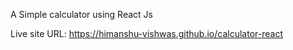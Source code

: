 A Simple calculator using React Js

Live site URL: https://himanshu-vishwas.github.io/calculator-react
